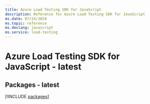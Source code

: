 ```yaml
---
title: Azure Load Testing SDK for JavaScript
description: Reference for Azure Load Testing SDK for JavaScript
ms.date: 07/24/2024
ms.topic: reference
ms.devlang: javascript
ms.service: load-testing
---
```

# Azure Load Testing SDK for JavaScript - latest
## Packages - latest
[!INCLUDE [packages](load-testing-index.md)]